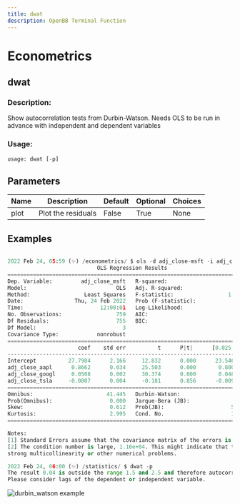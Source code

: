 ```yaml
---
title: dwat
description: OpenBB Terminal Function
---
```


# Econometrics

## dwat

### Description: 

Show autocorrelation tests from Durbin-Watson. Needs OLS to be run in advance with independent and dependent variables

### Usage: 
```python
usage: dwat [-p]
```

## Parameters

| Name | Description | Default | Optional | Choices |
| ---- | ----------- | ------- | -------- | ------- |
| plot | Plot the residuals | False | True | None |


## Examples

```python

2022 Feb 24, 05:59 (✨) /econometrics/ $ ols -d adj_close-msft -i adj_close-aapl -i adj_close-googl -i adj_close-tsla
                            OLS Regression Results                            
==============================================================================
Dep. Variable:         adj_close_msft   R-squared:                       0.977
Model:                            OLS   Adj. R-squared:                  0.977
Method:                 Least Squares   F-statistic:                 1.068e+04
Date:                Thu, 24 Feb 2022   Prob (F-statistic):               0.00
Time:                        12:00:01   Log-Likelihood:                -2830.6
No. Observations:                 759   AIC:                             5669.
Df Residuals:                     755   BIC:                             5688.
Df Model:                           3                                         
Covariance Type:            nonrobust                                         
===================================================================================
                      coef    std err          t      P|t|      [0.025      0.975]
-----------------------------------------------------------------------------------
Intercept          27.7984      2.166     12.832      0.000      23.546      32.051
adj_close_aapl      0.8662      0.034     25.503      0.000       0.800       0.933
adj_close_googl     0.0508      0.002     30.374      0.000       0.048       0.054
adj_close_tsla     -0.0007      0.004     -0.181      0.856      -0.009       0.007
==============================================================================
Omnibus:                       41.445   Durbin-Watson:                   0.044
Prob(Omnibus):                  0.000   Jarque-Bera (JB):               47.398
Skew:                           0.612   Prob(JB):                     5.10e-11
Kurtosis:                       2.995   Cond. No.                     1.16e+04
==============================================================================

Notes:
[1] Standard Errors assume that the covariance matrix of the errors is correctly specified.
[2] The condition number is large, 1.16e+04. This might indicate that there are
strong multicollinearity or other numerical problems.

2022 Feb 24, 06:00 (✨) /statistics/ $ dwat -p
The result 0.04 is outside the range 1.5 and 2.5 and therefore autocorrelation can be problematic.
Please consider lags of the dependent or independent variable.

```

![durbin_watson example](https://user-images.githubusercontent.com/46355364/155514788-caaa65a2-1f5f-41d0-8db2-06e682d5a53e.png)

